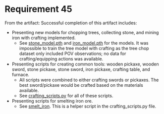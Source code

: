 # Requirement 45 

From the artifact:
Successful completion of this artifact includes:
- Presenting new models for chopping trees, collecting stone, and mining iron with crafting implemented.
    - See [stone_model.pth](https://github.com/lincolnschick/ML4MC/blob/8c2f77c64537dd906ffdd899048507e067375afd/src/GUI/models/stone_model.pth) and [iron_model.pth](https://github.com/lincolnschick/ML4MC/blob/8c2f77c64537dd906ffdd899048507e067375afd/src/GUI/models/iron_model.pth) for the models. It was impossible to train the tree model with crafting as the tree chop dataset only included POV observations; no data for crafting/equipping actions was available.
- Presenting scripts for creating common tools: wooden pickaxe, wooden sword, stone pickaxe, stone sword, iron pickaxe, crafting table, and furnace.
    - All scripts were combined to either crafting swords or pickaxes. The best sword/pickaxe would be crafted based on the materials available.
    - See [crafting_scripts.py](https://github.com/lincolnschick/ML4MC/blob/8c2f77c64537dd906ffdd899048507e067375afd/src/scripts/crafting_scripts.py) for all of these scripts.
- Presenting scripts for smelting iron ore.
    - See [smelt_iron](https://github.com/lincolnschick/ML4MC/blob/8c2f77c64537dd906ffdd899048507e067375afd/src/scripts/crafting_scripts.py#L107). This is a helper script in the crafting_scripts.py file.
